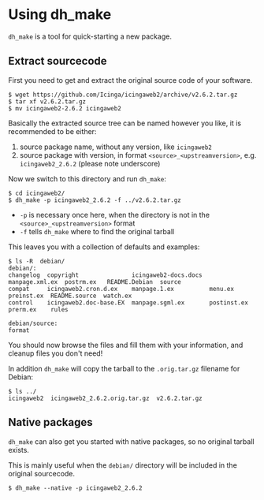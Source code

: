 Using dh_make
=============

`dh_make` is a tool for quick-starting a new package.

## Extract sourcecode

First you need to get and extract the original source code of your software.

```
$ wget https://github.com/Icinga/icingaweb2/archive/v2.6.2.tar.gz
$ tar xf v2.6.2.tar.gz
$ mv icingaweb2-2.6.2 icingaweb2
```

Basically the extracted source tree can be named however you like, it is recommended to be either:

1. source package name, without any version, like `icingaweb2`
2. source package with version, in format `<source>_<upstreamversion>`, e.g. `icingaweb2_2.6.2` (please note underscore)

Now we switch to this directory and run `dh_make`:

```
$ cd icingaweb2/
$ dh_make -p icingaweb2_2.6.2 -f ../v2.6.2.tar.gz
```

* `-p` is necessary once here, when the directory is not in the `<source>_<upstreamversion>` format
* `-f` tells `dh_make` where to find the original tarball

This leaves you with a collection of defaults and examples:

```
$ ls -R  debian/
debian/:
changelog  copyright               icingaweb2-docs.docs  manpage.xml.ex  postrm.ex   README.Debian  source
compat     icingaweb2.cron.d.ex    manpage.1.ex          menu.ex         preinst.ex  README.source  watch.ex
control    icingaweb2.doc-base.EX  manpage.sgml.ex       postinst.ex     prerm.ex    rules

debian/source:
format
```

You should now browse the files and fill them with your information, and cleanup files you don't need!

In addition `dh_make` will copy the tarball to the `.orig.tar.gz` filename for Debian:

```
$ ls ../
icingaweb2  icingaweb2_2.6.2.orig.tar.gz  v2.6.2.tar.gz
```

## Native packages

`dh_make` can also get you started with native packages, so no original tarball exists.

This is mainly useful when the `debian/` directory will be included in the original sourcecode.

```
$ dh_make --native -p icingaweb2_2.6.2
```
